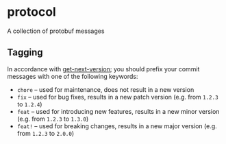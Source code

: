 # protocol
A collection of protobuf messages



## Tagging
In accordance with [get-next-version](https://github.com/marketplace/actions/get-next-version);
you should prefix your commit messages with one of the following keywords:
* `chore` – used for maintenance, does not result in a new version
* `fix` – used for bug fixes, results in a new patch version (e.g. from `1.2.3` to `1.2.4`)
* `feat` – used for introducing new features, results in a new minor version (e.g. from `1.2.3` to `1.3.0`)
* `feat!` – used for breaking changes, results in a new major version (e.g. from `1.2.3` to `2.0.0`)

